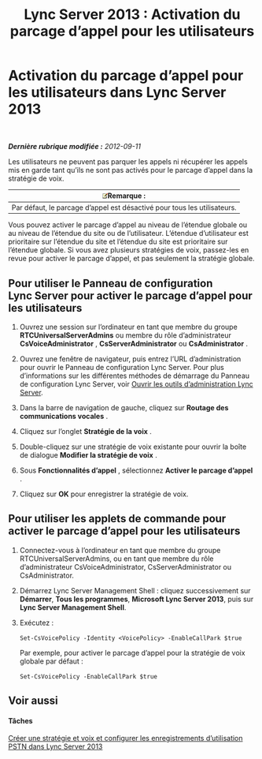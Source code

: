 ﻿---
title: 'Lync Server 2013 : Activation du parcage d’appel pour les utilisateurs'
TOCTitle: Activation du parcage d’appel pour les utilisateurs
ms:assetid: 9430763f-3394-467c-9c6d-426bf761604e
ms:mtpsurl: https://technet.microsoft.com/fr-fr/library/Gg398753(v=OCS.15)
ms:contentKeyID: 49298107
ms.date: 05/20/2016
mtps_version: v=OCS.15
ms.translationtype: HT
---

# Activation du parcage d’appel pour les utilisateurs dans Lync Server 2013

 

_**Dernière rubrique modifiée :** 2012-09-11_

Les utilisateurs ne peuvent pas parquer les appels ni récupérer les appels mis en garde tant qu’ils ne sont pas activés pour le parcage d’appel dans la stratégie de voix.

<table>
<thead>
<tr class="header">
<th><img src="images/Gg398920.note(OCS.15).gif" title="note" alt="note" />Remarque :</th>
</tr>
</thead>
<tbody>
<tr class="odd">
<td>Par défaut, le parcage d’appel est désactivé pour tous les utilisateurs.</td>
</tr>
</tbody>
</table>


Vous pouvez activer le parcage d’appel au niveau de l’étendue globale ou au niveau de l’étendue du site ou de l’utilisateur. L’étendue d’utilisateur est prioritaire sur l’étendue du site et l’étendue du site est prioritaire sur l’étendue globale. Si vous avez plusieurs stratégies de voix, passez-les en revue pour activer le parcage d’appel, et pas seulement la stratégie globale.

## Pour utiliser le Panneau de configuration Lync Server pour activer le parcage d’appel pour les utilisateurs

1.  Ouvrez une session sur l’ordinateur en tant que membre du groupe **RTCUniversalServerAdmins** ou membre du rôle d’administrateur **CsVoiceAdministrator** , **CsServerAdministrator** ou **CsAdministrator** .

2.  Ouvrez une fenêtre de navigateur, puis entrez l’URL d’administration pour ouvrir le Panneau de configuration Lync Server. Pour plus d’informations sur les différentes méthodes de démarrage du Panneau de configuration Lync Server, voir [Ouvrir les outils d’administration Lync Server](lync-server-2013-open-lync-server-administrative-tools.md).

3.  Dans la barre de navigation de gauche, cliquez sur **Routage des communications vocales** .

4.  Cliquez sur l’onglet **Stratégie de la voix** .

5.  Double-cliquez sur une stratégie de voix existante pour ouvrir la boîte de dialogue **Modifier la stratégie de voix** .

6.  Sous **Fonctionnalités d’appel** , sélectionnez **Activer le parcage d’appel** .

7.  Cliquez sur **OK** pour enregistrer la stratégie de voix.

## Pour utiliser les applets de commande pour activer le parcage d’appel pour les utilisateurs

1.  Connectez-vous à l’ordinateur en tant que membre du groupe RTCUniversalServerAdmins, ou en tant que membre du rôle d’administrateur CsVoiceAdministrator, CsServerAdministrator ou CsAdministrator.

2.  Démarrez Lync Server Management Shell : cliquez successivement sur **Démarrer**, **Tous les programmes**, **Microsoft Lync Server 2013**, puis sur **Lync Server Management Shell**.

3.  Exécutez :
    
        Set-CsVoicePolicy -Identity <VoicePolicy> -EnableCallPark $true
    
    Par exemple, pour activer le parcage d’appel pour la stratégie de voix globale par défaut :
    
        Set-CsVoicePolicy -EnableCallPark $true

## Voir aussi

#### Tâches

[Créer une stratégie et voix et configurer les enregistrements d’utilisation PSTN dans Lync Server 2013](lync-server-2013-create-a-voice-policy-and-configure-pstn-usage-records.md)

